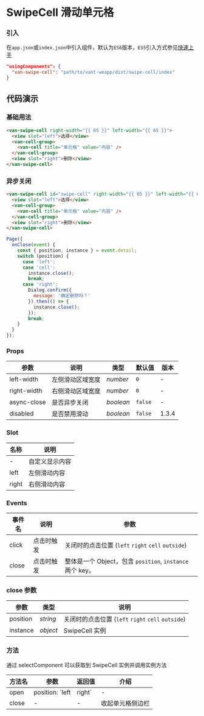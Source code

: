# SwipeCell 滑动单元格

### 引入

在`app.json`或`index.json`中引入组件，默认为`ES6`版本，`ES5`引入方式参见[快速上手](#/quickstart)

```json
"usingComponents": {
  "van-swipe-cell": "path/to/vant-weapp/dist/swipe-cell/index"
}
```

## 代码演示

### 基础用法

```html
<van-swipe-cell right-width="{{ 65 }}" left-width="{{ 65 }}">
  <view slot="left">选择</view>
  <van-cell-group>
    <van-cell title="单元格" value="内容" />
  </van-cell-group>
  <view slot="right">删除</view>
</van-swipe-cell>
```

### 异步关闭

```html
<van-swipe-cell id="swipe-cell" right-width="{{ 65 }}" left-width="{{ 65 }}" async-close onClose="onClose">
  <view slot="left">选择</view>
  <van-cell-group>
    <van-cell title="单元格" value="内容" />
  </van-cell-group>
  <view slot="right">删除</view>
</van-swipe-cell>
```

```js
Page({
  onClose(event) {
    const { position, instance } = event.detail;
    switch (position) {
      case 'left':
      case 'cell':
        instance.close();
        break;
      case 'right':
        Dialog.confirm({
          message: '确定删除吗？'
        }).then(() => {
          instance.close();
        });
        break;
    }
  }
});
```

### Props

| 参数 | 说明 | 类型 | 默认值 | 版本 |
|------|------|------|------|------|
| left-width | 左侧滑动区域宽度 | *number* | `0` | - |
| right-width | 右侧滑动区域宽度 | *number* | `0` | - |
| async-close | 是否异步关闭 | *boolean* | `false` | - |
| disabled | 是否禁用滑动 | *boolean* | `false` | 1.3.4 |

### Slot

| 名称 | 说明 |
|------|------|
| - | 自定义显示内容 |
| left | 左侧滑动内容 |
| right | 右侧滑动内容 |

### Events

| 事件名 | 说明 | 参数 |
|------|------|------|
| click | 点击时触发 | 关闭时的点击位置 (`left` `right` `cell` `outside`) |
| close | 点击时触发 | 整体是一个 Object，包含 `position`, `instance` 两个 key。 |

### close 参数

| 参数 | 类型 | 说明 |
|------|------|------|
| position | *string* | 关闭时的点击位置 (`left` `right` `cell` `outside`) |
| instance | *object* | SwipeCell 实例 |

### 方法

通过 selectComponent 可以获取到 SwipeCell 实例并调用实例方法

| 方法名 | 参数 | 返回值 | 介绍 |
|------|------|------|------|
| open | position: `left | right` | - | 打开单元格侧边栏 |
| close | - | - | 收起单元格侧边栏 |
